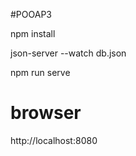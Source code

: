 #POOAP3

npm install

json-server --watch db.json

npm run serve

# browser 

http://localhost:8080

